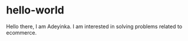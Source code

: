 # hello-world
 Hello there, I am Adeyinka. I am interested in solving problems related to ecommerce.
 
